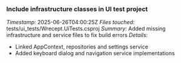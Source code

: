 ### Include infrastructure classes in UI test project
*Timestamp:* 2025-06-26T04:00:25Z
*Files touched:* tests/ui_tests/Wrecept.UiTests.csproj
*Summary:* Added missing infrastructure and service files to fix build errors
*Details:*
- Linked AppContext, repositories and settings service
- Added keyboard dialog and navigation service implementations
